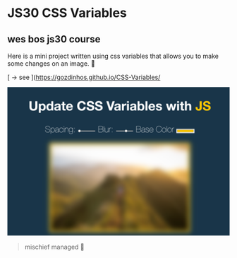 # JS30 CSS Variables

## wes bos js30 course

Here is a mini project written using css variables that allows you to make some changes on an image. :orange_heart:

[ -> see ](https://gozdinhos.github.io/CSS-Variables/

![Alt](css-var.png)

> mischief managed :herb:
